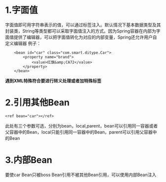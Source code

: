 # 1.字面值
字面值即可用字符串表示的值，可以通过<value>标签注入。默认情况下基本数据类型及其封装类，String等类型都可以采取字面值注入的方式。因为Spring容器在内部为字面值提供了编辑器，可以把字面值转化为对应的内部变量，Spring还允许用户自定义编辑器
例子：
```
	<bean id="car" class="com.smart.ditype.Car">
		<property name="brand">
			<value>红旗&amp;CA72</value>
		</property>
	</bean>
```
**遇到XML特殊符合要进行转义处理或者加特殊标签**
# 2.引用其他Bean
```
<ref bean="car"></ref>
```
此处有三个参数可选，分别为bean，local,parent，bean可以引用同一容器或者父容器中的Bean，local只能引用同一容器中的Bean，parent可以引用父容器中的Bean
# 3.内部Bean
要使car Bean只被boss Bean引用不被其他Bean引用，可以使用内部Bean注入
```

```

